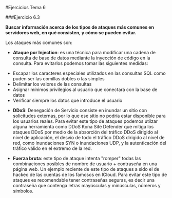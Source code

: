 #Ejercicios Tema 6

###Ejercicio 6.3

**Buscar información acerca de los tipos de ataques más comunes en servidores web, en qué consisten, y cómo se pueden evitar.**

Los ataques más comunes son:

  * **Ataque por Injection**: es una técnica para modificar una cadena de consulta de base de datos mediante la inyección de código en la consulta. Para evitarlos podemos tomar las siguientes medidas:

  + Escapar los caracteres especiales utilizados en las consultas SQL como puden ser las comillas dobles o las simples
  + Delimitar los valores de las consultas
  + Asignar mínimos privilegios al usuario que conectará con la base de datos
  + Verificar siempre los datos que introduce el usuario

  * **DDoS**: Denegación de Servicio consiste en inundar un sitio con solicitudes externas, por lo que ese sitio no podría estar disponible para los usuarios reales. Para evitar este tipo de ataques podemos utilzar alguna herramienta como DDoS Kona Site Defender que mitiga los ataques DDoS por medio de la absorción del tráfico DDoS dirigido al nivel de aplicación, el desvío de todo el tráfico DDoS dirigido al nivel de red, como inundaciones SYN o inundaciones UDP, y la autenticación del tráfico válido en el extremo de la red.

  * **Fuerza bruta**: este tipo de ataque intenta "romper" todas las combinaciones posibles de nombre de usuario + contraseña en una página web. Un ejemplo reciente de este tipo de ataques a sido el de hackeo de las cuentas de los famosos en ICloud. Para evitar este tipo de ataques es recomendable tener contraseñas seguras, es decir una contraseña que contenga letras mayúsculas y minúsculas, números y símbolos.
